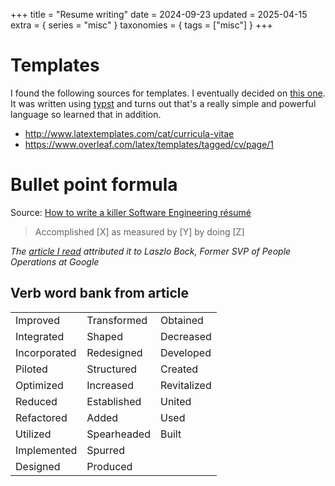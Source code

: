 +++
title = "Resume writing"
date = 2024-09-23
updated = 2025-04-15
extra = { series = "misc" }
taxonomies = { tags = ["misc"] }
+++

# Templates

I found the following sources for templates.
I eventually decided on [this one](https://github.com/azzamsa/cv-template/).
It was written using [typst](https://typst.app/) and turns out that's a really simple and powerful language so learned that in addition.

- <http://www.latextemplates.com/cat/curricula-vitae>
- <https://www.overleaf.com/latex/templates/tagged/cv/page/1>

# Bullet point formula

Source: [How to write a killer Software Engineering résumé][killer_resume]

> Accomplished [X] as measured by [Y] by doing [Z]

_The [article I read][killer_resume] attributed it to Laszlo Bock, Former SVP of People Operations at Google_

## Verb word bank from article

|              |             |             |
| :----------- | :---------- | :---------- |
| Improved     | Transformed | Obtained    |
| Integrated   | Shaped      | Decreased   |
| Incorporated | Redesigned  | Developed   |
| Piloted      | Structured  | Created     |
| Optimized    | Increased   | Revitalized |
| Reduced      | Established | United      |
| Refactored   | Added       | Used        |
| Utilized     | Spearheaded | Built       |
| Implemented  | Spurred     |             |
| Designed     | Produced    |             |

[killer_resume]: https://www.freecodecamp.org/news/writing-a-killer-software-engineering-resume-b11c91ef699d/
